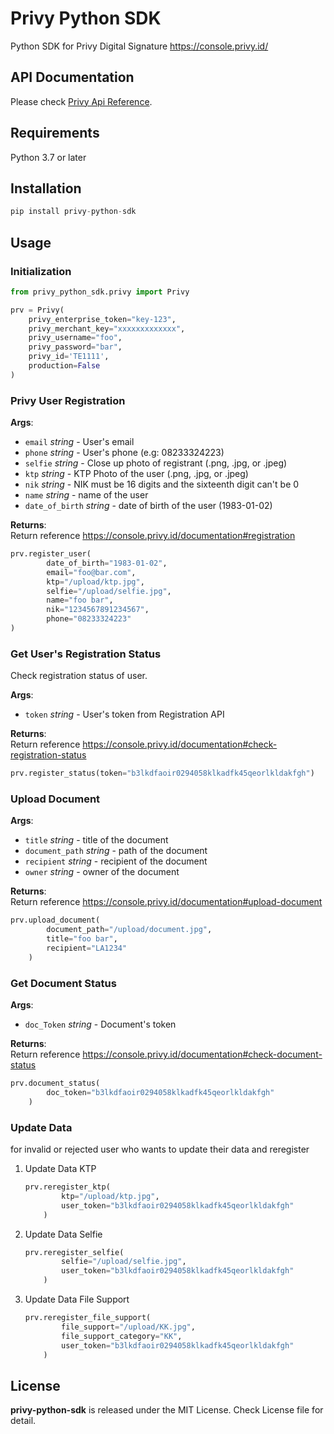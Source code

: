 # Privy Python SDK
Python SDK for Privy Digital Signature https://console.privy.id/


## API Documentation
Please check [Privy Api Reference](https://console.privy.id/documentation).

## Requirements
Python 3.7 or later

## Installation
```python
pip install privy-python-sdk
```
## Usage

### Initialization

```python
from privy_python_sdk.privy import Privy

prv = Privy(
    privy_enterprise_token="key-123",
    privy_merchant_key="xxxxxxxxxxxxx",
    privy_username="foo",
    privy_password="bar",
    privy_id='TE1111',
    production=False
)
```
### Privy User Registration
**Args**:
- `email` *string* - User's email
- `phone` *string* - User's phone (e.g: 08233324223)
- `selfie` *string* - Close up photo of registrant (.png, .jpg, or .jpeg)
- `ktp` *string* - KTP Photo of the user (.png, .jpg, or .jpeg)
- `nik` *string* - NIK must be 16 digits and the sixteenth digit can't be 0
- `name` *string* - name of the user
- `date_of_birth` *string* - date of birth of the user (1983-01-02)

**Returns**: <br />
    Return reference https://console.privy.id/documentation#registration

```python
prv.register_user(
        date_of_birth="1983-01-02",
        email="foo@bar.com",
        ktp="/upload/ktp.jpg",
        selfie="/upload/selfie.jpg",
        name="foo bar",
        nik="1234567891234567",
        phone="08233324223"
)
```

### Get User's Registration Status
Check registration status of user.

**Args**:
- `token` *string* - User's token from Registration API

**Returns**: <br />
    Return reference https://console.privy.id/documentation#check-registration-status

```python
prv.register_status(token="b3lkdfaoir0294058klkadfk45qeorlkldakfgh")
```

### Upload Document
**Args**:
- `title` *string* - title of the document
- `document_path` *string* - path of the document
- `recipient` *string* - recipient of the document
- `owner` *string* - owner of the document

**Returns**: <br />
Return reference https://console.privy.id/documentation#upload-document

```python
prv.upload_document(
        document_path="/upload/document.jpg",
        title="foo bar",
        recipient="LA1234"
    )
```

### Get Document Status
**Args**:
- `doc_Token` *string* - Document's token

**Returns**: <br />
Return reference https://console.privy.id/documentation#check-document-status
```python
prv.document_status(
        doc_token="b3lkdfaoir0294058klkadfk45qeorlkldakfgh"
    )
```

### Update Data
for invalid or rejected user who wants to update their data and reregister

1. Update Data KTP
    ```python
    prv.reregister_ktp(
            ktp="/upload/ktp.jpg",
            user_token="b3lkdfaoir0294058klkadfk45qeorlkldakfgh"
        )
    ```

2. Update Data Selfie
    ```python
    prv.reregister_selfie(
            selfie="/upload/selfie.jpg",
            user_token="b3lkdfaoir0294058klkadfk45qeorlkldakfgh"
        )
    ```

3. Update Data File Support
    ```python
    prv.reregister_file_support(
            file_support="/upload/KK.jpg",
            file_support_category="KK",
            user_token="b3lkdfaoir0294058klkadfk45qeorlkldakfgh"
        )
    ```
## License

**privy-python-sdk** is released under the MIT License. Check License file for detail.